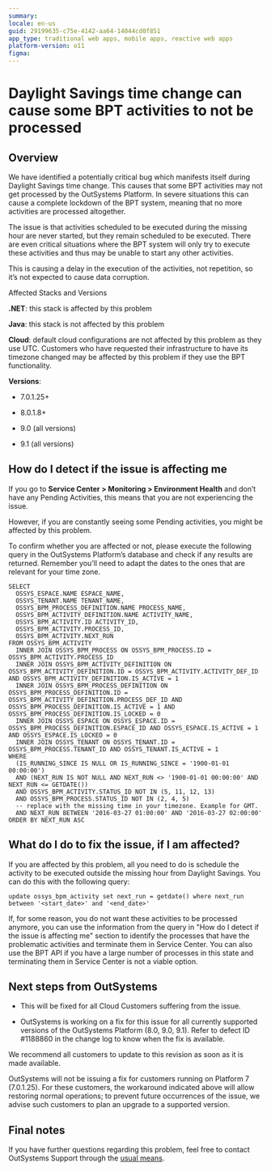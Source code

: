 ```yaml
---
summary:
locale: en-us
guid: 29199635-c75e-4142-aa64-14044cd0f851
app_type: traditional web apps, mobile apps, reactive web apps
platform-version: o11
figma:
---
```


# Daylight Savings time change can cause some BPT activities to not be processed

## Overview

We have identified a potentially critical bug which manifests itself during Daylight Savings time change. This causes that some BPT activities may not get processed by the OutSystems Platform. In severe situations this can cause a complete lockdown of the BPT system, meaning that no more activities are processed altogether.

The issue is that activities scheduled to be executed during the missing hour are never started, but they remain scheduled to be executed. There are even critical situations where the BPT system will only try to execute these activities and thus may be unable to start any other activities.

This is causing a delay in the execution of the activities, not repetition, so it’s not expected to cause data corruption.

Affected Stacks and Versions

**.NET**: this stack is affected by this problem

**Java**: this stack is not affected by this problem

**Cloud**: default cloud configurations are not affected by this problem as they use UTC. Customers who have requested their infrastructure to have its timezone changed may be affected by this problem if they use the BPT functionality.

**Versions**:

* 7.0.1.25+

* 8.0.1.8+

* 9.0 (all versions)

* 9.1 (all versions)

## How do I detect if the issue is affecting me

If you go to **Service Center > Monitoring > Environment Health** and don’t have any Pending Activities, this means that you are not experiencing the issue.

However, if you are constantly seeing some Pending activities, you might be affected by this problem.

To confirm whether you are affected or not, please execute the following query in the OutSystems Platform’s database and check if any results are returned. Remember you’ll need to adapt the dates to the ones that are relevant for your time zone.

```
SELECT
  OSSYS_ESPACE.NAME ESPACE_NAME,
  OSSYS_TENANT.NAME TENANT_NAME,
  OSSYS_BPM_PROCESS_DEFINITION.NAME PROCESS_NAME,
  OSSYS_BPM_ACTIVITY_DEFINITION.NAME ACTIVITY_NAME,
  OSSYS_BPM_ACTIVITY.ID ACTIVITY_ID,
  OSSYS_BPM_ACTIVITY.PROCESS_ID,
  OSSYS_BPM_ACTIVITY.NEXT_RUN
FROM OSSYS_BPM_ACTIVITY
  INNER JOIN OSSYS_BPM_PROCESS ON OSSYS_BPM_PROCESS.ID = OSSYS_BPM_ACTIVITY.PROCESS_ID
  INNER JOIN OSSYS_BPM_ACTIVITY_DEFINITION ON OSSYS_BPM_ACTIVITY_DEFINITION.ID = OSSYS_BPM_ACTIVITY.ACTIVITY_DEF_ID AND OSSYS_BPM_ACTIVITY_DEFINITION.IS_ACTIVE = 1
  INNER JOIN OSSYS_BPM_PROCESS_DEFINITION ON OSSYS_BPM_PROCESS_DEFINITION.ID = OSSYS_BPM_ACTIVITY_DEFINITION.PROCESS_DEF_ID AND OSSYS_BPM_PROCESS_DEFINITION.IS_ACTIVE = 1 AND OSSYS_BPM_PROCESS_DEFINITION.IS_LOCKED = 0
  INNER JOIN OSSYS_ESPACE ON OSSYS_ESPACE.ID = OSSYS_BPM_PROCESS_DEFINITION.ESPACE_ID AND OSSYS_ESPACE.IS_ACTIVE = 1 AND OSSYS_ESPACE.IS_LOCKED = 0
  INNER JOIN OSSYS_TENANT ON OSSYS_TENANT.ID = OSSYS_BPM_PROCESS.TENANT_ID AND OSSYS_TENANT.IS_ACTIVE = 1
WHERE
  (IS_RUNNING_SINCE IS NULL OR IS_RUNNING_SINCE = '1900-01-01 00:00:00')
  AND (NEXT_RUN IS NOT NULL AND NEXT_RUN <> '1900-01-01 00:00:00' AND NEXT_RUN <= GETDATE())
  AND OSSYS_BPM_ACTIVITY.STATUS_ID NOT IN (5, 11, 12, 13)
  AND OSSYS_BPM_PROCESS.STATUS_ID NOT IN (2, 4, 5)
  -- replace with the missing time in your timezone. Example for GMT.
  AND NEXT_RUN BETWEEN '2016-03-27 01:00:00' AND '2016-03-27 02:00:00'
ORDER BY NEXT_RUN ASC
```


## What do I do to fix the issue, if I am affected?

If you are affected by this problem, all you need to do is schedule the activity to be executed outside the missing hour from Daylight Savings. You can do this with the following query:

`update ossys_bpm_activity set next_run = getdate() where next_run between '<start_date>' and '<end_date>'`



If, for some reason, you do not want these activities to be processed anymore, you can use the information from the query in "How do I detect if the issue is affecting me" section to identify the processes that have the problematic activities and terminate them in Service Center. You can also use the BPT API if you have a large number of processes in this state and terminating them in Service Center is not a viable option.

## Next steps from OutSystems

* This will be fixed for all Cloud Customers suffering from the issue.

* OutSystems is working on a fix for this issue for all currently supported versions of the OutSystems Platform (8.0, 9.0, 9.1).
Refer to defect ID #1188860 in the change log to know when the fix is available.

We recommend all customers to update to this revision as soon as it is made available.

OutSystems will not be issuing a fix for customers running on Platform 7 (7.0.1.25). For these customers, the workaround indicated above will allow restoring normal operations; to prevent future occurrences of the issue, we advise such customers to plan an upgrade to a supported version.

## Final notes

If you have further questions regarding this problem, feel free to contact OutSystems Support through the [usual means](https://success.outsystems.com/Support/Enterprise_Customers/OutSystems_Support/01_Contact_OutSystems_technical_support).

